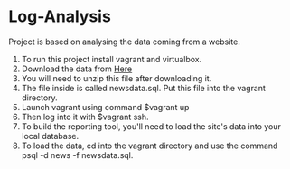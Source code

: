 # Log-Analysis

Project is based on analysing the data coming from a website.

1. To run this project install vagrant and virtualbox.
2. Download the data from <a href="https://d17h27t6h515a5.cloudfront.net/topher/2016/August/57b5f748_newsdata/newsdata.zip">Here</a>
3. You will need to unzip this file after downloading it.
4. The file inside is called newsdata.sql. Put this file into the vagrant directory.
5. Launch vagrant using command $vagrant up
6.  Then log into it with $vagrant ssh.
7. To build the reporting tool, you'll need to load the site's data into your local database.
8. To load the data, cd into the vagrant directory and use the command psql -d news -f newsdata.sql.
